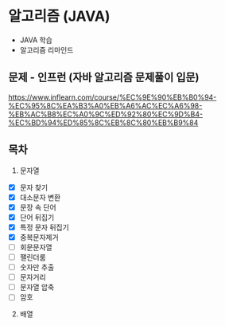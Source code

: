 # 알고리즘 (JAVA)

- JAVA 학습
- 알고리즘 리마인드

## 문제 - 인프런 (자바 알고리즘 문제풀이 입문)

https://www.inflearn.com/course/%EC%9E%90%EB%B0%94-%EC%95%8C%EA%B3%A0%EB%A6%AC%EC%A6%98-%EB%AC%B8%EC%A0%9C%ED%92%80%EC%9D%B4-%EC%BD%94%ED%85%8C%EB%8C%80%EB%B9%84


## 목차
1. 문자열
- [x] 문자 찾기
- [x] 대소문자 변환
- [x] 문장 속 단어
- [x] 단어 뒤집기
- [x] 특정 문자 뒤집기
- [x] 중복문자제거
- [ ] 회문문자열
- [ ] 팰린더룸
- [ ] 숫자만 추출
- [ ] 문자거리
- [ ] 문자열 압축
- [ ] 암호

2. 배열

